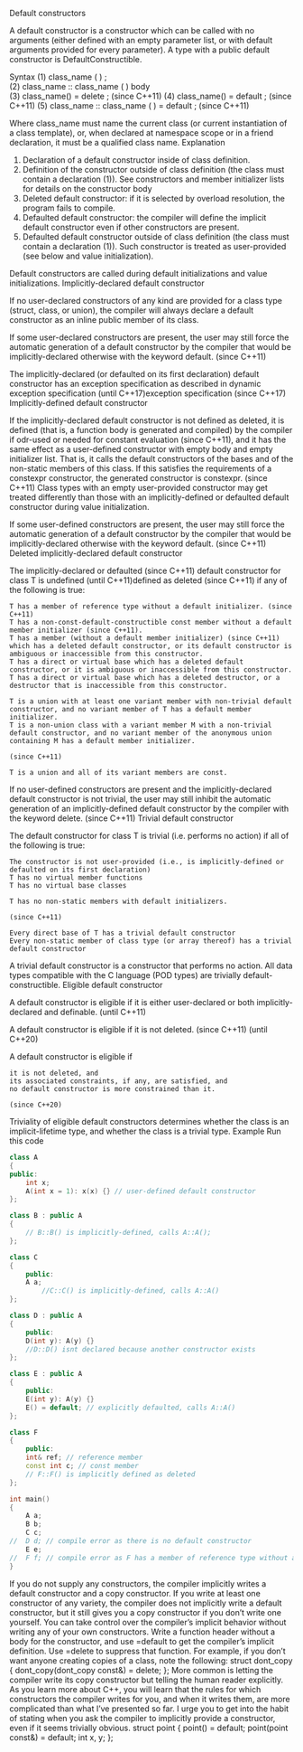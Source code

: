 Default constructors

A default constructor is a constructor which can be called with no arguments (either defined with an empty parameter list, or with default arguments provided for every parameter). A type with a public default constructor is DefaultConstructible.

Syntax
(1)	class_name ( ) ; 	 	
(2)	class_name :: class_name ( ) body 	
(3)	class_name() = delete ; 	 								(since C++11)
(4)	class_name() = default ;									(since C++11)
(5)	class_name :: class_name ( ) = default ;	(since C++11)

Where class_name must name the current class (or current instantiation of a class template), or, when declared at namespace scope or in a friend declaration, it must be a qualified class name.
Explanation
1) Declaration of a default constructor inside of class definition.
2) Definition of the constructor outside of class definition (the class must contain a declaration (1)). See constructors and member initializer lists for details on the constructor body
3) Deleted default constructor: if it is selected by overload resolution, the program fails to compile.
4) Defaulted default constructor: the compiler will define the implicit default constructor even if other constructors are present.
5) Defaulted default constructor outside of class definition (the class must contain a declaration (1)). Such constructor is treated as user-provided (see below and value initialization).

Default constructors are called during default initializations and value initializations.
Implicitly-declared default constructor

If no user-declared constructors of any kind are provided for a class type (struct, class, or union), the compiler will always declare a default constructor as an inline public member of its class.

If some user-declared constructors are present, the user may still force the automatic generation of a default constructor by the compiler that would be implicitly-declared otherwise with the keyword default.
	(since C++11)

The implicitly-declared (or defaulted on its first declaration) default constructor has an exception specification as described in dynamic exception specification (until C++17)exception specification (since C++17)
Implicitly-defined default constructor

If the implicitly-declared default constructor is not defined as deleted, it is defined (that is, a function body is generated and compiled) by the compiler if odr-used or needed for constant evaluation (since C++11), and it has the same effect as a user-defined constructor with empty body and empty initializer list. That is, it calls the default constructors of the bases and of the non-static members of this class. If this satisfies the requirements of a constexpr constructor, the generated constructor is constexpr. (since C++11) Class types with an empty user-provided constructor may get treated differently than those with an implicitly-defined or defaulted default constructor during value initialization.

If some user-defined constructors are present, the user may still force the automatic generation of a default constructor by the compiler that would be implicitly-declared otherwise with the keyword default.
	(since C++11)
Deleted implicitly-declared default constructor

The implicitly-declared or defaulted (since C++11) default constructor for class T is undefined (until C++11)defined as deleted (since C++11) if any of the following is true:

    T has a member of reference type without a default initializer. (since C++11)
    T has a non-const-default-constructible const member without a default member initializer (since C++11).
    T has a member (without a default member initializer) (since C++11) which has a deleted default constructor, or its default constructor is ambiguous or inaccessible from this constructor.
    T has a direct or virtual base which has a deleted default constructor, or it is ambiguous or inaccessible from this constructor.
    T has a direct or virtual base which has a deleted destructor, or a destructor that is inaccessible from this constructor.

    T is a union with at least one variant member with non-trivial default constructor, and no variant member of T has a default member initializer.
    T is a non-union class with a variant member M with a non-trivial default constructor, and no variant member of the anonymous union containing M has a default member initializer.

	(since C++11)

    T is a union and all of its variant members are const.

If no user-defined constructors are present and the implicitly-declared default constructor is not trivial, the user may still inhibit the automatic generation of an implicitly-defined default constructor by the compiler with the keyword delete.
	(since C++11)
Trivial default constructor

The default constructor for class T is trivial (i.e. performs no action) if all of the following is true:

    The constructor is not user-provided (i.e., is implicitly-defined or defaulted on its first declaration)
    T has no virtual member functions
    T has no virtual base classes

    T has no non-static members with default initializers.

	(since C++11)

    Every direct base of T has a trivial default constructor
    Every non-static member of class type (or array thereof) has a trivial default constructor

A trivial default constructor is a constructor that performs no action. All data types compatible with the C language (POD types) are trivially default-constructible.
Eligible default constructor

A default constructor is eligible if it is either user-declared or both implicitly-declared and definable.
	(until C++11)

A default constructor is eligible if it is not deleted.
	(since C++11)
(until C++20)

A default constructor is eligible if

    it is not deleted, and
    its associated constraints, if any, are satisfied, and
    no default constructor is more constrained than it.

	(since C++20)

Triviality of eligible default constructors determines whether the class is an implicit-lifetime type, and whether the class is a trivial type.
Example
Run this code
```cpp
class A
{
public:
    int x;
    A(int x = 1): x(x) {} // user-defined default constructor
};

class B : public A
{
	// B::B() is implicitly-defined, calls A::A();
};

class C
{
	public:
    A a;
		//C::C() is implicitly-defined, calls A::A()
};

class D : public A
{
	public:
    D(int y): A(y) {}
    //D::D() isnt declared because another constructor exists
};

class E : public A
{
	public:
    E(int y): A(y) {}
    E() = default; // explicitly defaulted, calls A::A()
};

class F
{
	public:
    int& ref; // reference member
    const int c; // const member
    // F::F() is implicitly defined as deleted
};

int main()
{
    A a;
    B b;
    C c;
//  D d; // compile error as there is no default constructor
    E e;
//  F f; // compile error as F has a member of reference type without a default initializer.
}
```



If you do not supply any constructors, the compiler implicitly writes a default constructor and a copy
constructor. If you write at least one constructor of any variety, the compiler does not implicitly write a
default constructor, but it still gives you a copy constructor if you don’t write one yourself.
You can take control over the compiler’s implicit behavior without writing any of your own constructors.
Write a function header without a body for the constructor, and use =default to get the compiler’s implicit
definition. Use =delete to suppress that function. For example, if you don’t want anyone creating copies of a
class, note the following:
struct dont_copy
{
dont_copy(dont_copy const&) = delete;
};
More common is letting the compiler write its copy constructor but telling the human reader
explicitly. As you learn more about C++, you will learn that the rules for which constructors the compiler
writes for you, and when it writes them, are more complicated than what I’ve presented so far. I urge you
to get into the habit of stating when you ask the compiler to implicitly provide a constructor, even if it
seems trivially obvious.
struct point
{
point() = default;
point(point const&) = default;
int x, y;
};
